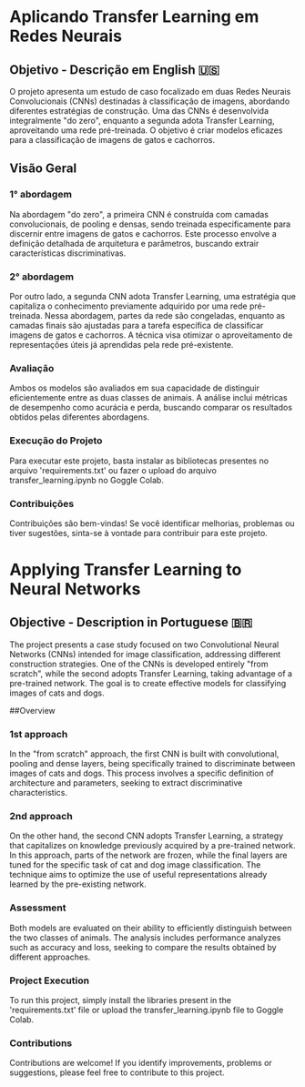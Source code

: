 # Aplicando Transfer Learning em Redes Neurais
## Objetivo - Descrição em English 🇺🇸
O projeto apresenta um estudo de caso focalizado em duas Redes Neurais Convolucionais (CNNs) destinadas à classificação de imagens, abordando diferentes estratégias de construção. Uma das CNNs é desenvolvida integralmente "do zero", enquanto a segunda adota Transfer Learning, aproveitando uma rede pré-treinada. O objetivo é criar modelos eficazes para a classificação de imagens de gatos e cachorros.

## Visão Geral
### 1° abordagem 

Na abordagem "do zero", a primeira CNN é construída com camadas convolucionais, de pooling e densas, sendo treinada especificamente para discernir entre imagens de gatos e cachorros. Este processo envolve a definição detalhada de arquitetura e parâmetros, buscando extrair características discriminativas.

### 2° abordagem
Por outro lado, a segunda CNN adota Transfer Learning, uma estratégia que capitaliza o conhecimento previamente adquirido por uma rede pré-treinada. Nessa abordagem, partes da rede são congeladas, enquanto as camadas finais são ajustadas para a tarefa específica de classificar imagens de gatos e cachorros. A técnica visa otimizar o aproveitamento de representações úteis já aprendidas pela rede pré-existente.

### Avaliação
Ambos os modelos são avaliados em sua capacidade de distinguir eficientemente entre as duas classes de animais. A análise inclui métricas de desempenho como acurácia e perda, buscando comparar os resultados obtidos pelas diferentes abordagens.

### Execução do Projeto
Para executar este projeto, basta instalar as bibliotecas presentes no arquivo 'requirements.txt' ou fazer o upload do arquivo transfer_learning.ipynb no Goggle Colab.

### Contribuições
Contribuições são bem-vindas! Se você identificar melhorias, problemas ou tiver sugestões, sinta-se à vontade para contribuir para este projeto.

# Applying Transfer Learning to Neural Networks
## Objective - Description in Portuguese 🇧🇷
The project presents a case study focused on two Convolutional Neural Networks (CNNs) intended for image classification, addressing different construction strategies. One of the CNNs is developed entirely "from scratch", while the second adopts Transfer Learning, taking advantage of a pre-trained network. The goal is to create effective models for classifying images of cats and dogs.

##Overview
### 1st approach

In the "from scratch" approach, the first CNN is built with convolutional, pooling and dense layers, being specifically trained to discriminate between images of cats and dogs. This process involves a specific definition of architecture and parameters, seeking to extract discriminative characteristics.

### 2nd approach
On the other hand, the second CNN adopts Transfer Learning, a strategy that capitalizes on knowledge previously acquired by a pre-trained network. In this approach, parts of the network are frozen, while the final layers are tuned for the specific task of cat and dog image classification. The technique aims to optimize the use of useful representations already learned by the pre-existing network.

### Assessment
Both models are evaluated on their ability to efficiently distinguish between the two classes of animals. The analysis includes performance analyzes such as accuracy and loss, seeking to compare the results obtained by different approaches.

### Project Execution
To run this project, simply install the libraries present in the 'requirements.txt' file or upload the transfer_learning.ipynb file to Goggle Colab.

### Contributions
Contributions are welcome! If you identify improvements, problems or suggestions, please feel free to contribute to this project.
